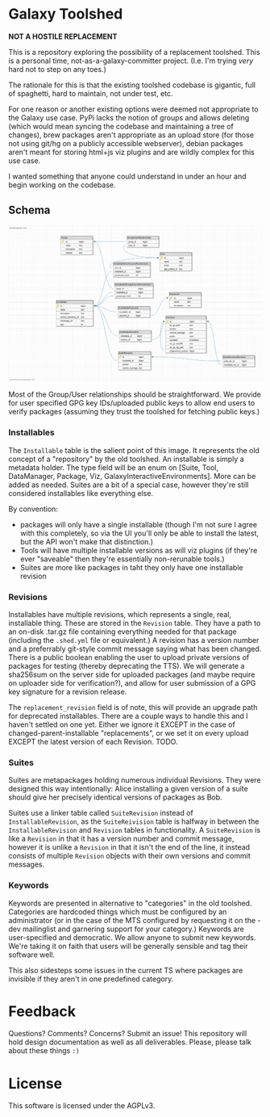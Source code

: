 # Galaxy Toolshed

**NOT A HOSTILE REPLACEMENT**

This is a repository exploring the possibility of a replacement toolshed. This
is a personal time, not-as-a-galaxy-committer project. (I.e. I'm trying *very*
hard not to step on any toes.)

The rationale for this is that the existing toolshed codebase is gigantic, full
of spaghetti, hard to maintain, not under test, etc.

For one reason or another existing options were deemed not appropriate to the
Galaxy use case. PyPi lacks the notion of groups and allows deleting (which
would mean syncing the codebase and maintaining a tree of changes), brew
packages aren't appropriate as an upload store (for those not using git/hg on a
publicly accessible webserver), debian packages aren't meant for storing
html+js viz plugins and are wildly complex for this use case.

I wanted something that anyone could understand in under an hour and begin
working on the codebase.

## Schema

![Toolshed Schema](img/schema.png)

Most of the Group/User relationships should be straightforward. We provide for
user specified GPG key IDs/uploaded public keys to allow end users to verify
packages (assuming they trust the toolshed for fetching public keys.)

### Installables

The `Installable` table is the salient point of this image. It represents the
old concept of a "repository" by the old toolshed. An installable is simply a
metadata holder. The type field will be an enum on [Suite, Tool, DataManager,
Package, Viz, GalaxyInteractiveEnvironments]. More can be added as needed.
Suites are a bit of a special case, however they're still considered
installables like everything else.

By convention:

- packages will only have a single installable (though I'm not sure I agree
  with this completely, so via the UI you'll only be able to install the
  latest, but the API won't make that distinction.)
- Tools will have multiple installable versions as will viz plugins (if they're
  ever "saveable" then they're essentially non-rerunable tools.)
- Suites are more like packages in taht they only have one installable revision


### Revisions

Installables have multiple revisions, which represents a single, real,
installable thing. These are stored in the `Revision` table. They have a path
to an on-disk .tar.gz file containing everything needed for that package
(including the `.shed.yml` file or equivalent.) A revision has a version number
and a preferrably git-style commit message saying what has been changed. There
is a public boolean enabling the user to upload private versions of packages
for testing (thereby deprecating the TTS). We will generate a sha256sum on the
server side for uploaded packages (and maybe require on uploader side for
verification?), and allow for user submission of a GPG key signature for a
revision release.

The `replacement_revision` field is of note, this will provide an upgrade path
for deprecated installables. There are a couple ways to handle this and I
haven't settled on one yet. Either we ignore it EXCEPT in the case of
changed-parent-installable "replacements", or we set it on every upload EXCEPT
the latest version of each Revision. TODO.

### Suites

Suites are metapackages holding numerous individual Revisions. They were
designed this way intentionally: Alice installing a given version of a suite
should give her precisely identical versions of packages as Bob.

Suites use a linker table called `SuiteRevision` instead of
`InstallableRevision`, as the `SuiteReivision` table is halfway in between the
`InstallableRevision` and `Revision` tables in functionality. A `SuiteRevision`
is like a `Revision` in that it has a version number and commit message,
however it is unlike a `Revision` in that it isn't the end of the line, it
instead consists of multiple `Revision` objects with their own versions and
commit messages.

### Keywords

Keywords are presented in alternative to "categories" in the old toolshed.
Categories are hardcoded things which must be configured by an administrator
(or in the case of the MTS configured by requesting it on the -dev mailinglist
and garnering support for your category.) Keywords are user-specified and
democratic. We allow anyone to submit new keywords. We're taking it on faith
that users will be generally sensible and tag their software well.

This also sidesteps some issues in the current TS where packages are invisible
if they aren't in one predefined category.


# Feedback

Questions? Comments? Concerns? Submit an issue! This repository will hold
design documentation as well as all deliverables. Please, please talk about
these things `:)`

# License

This software is licensed under the AGPLv3.
